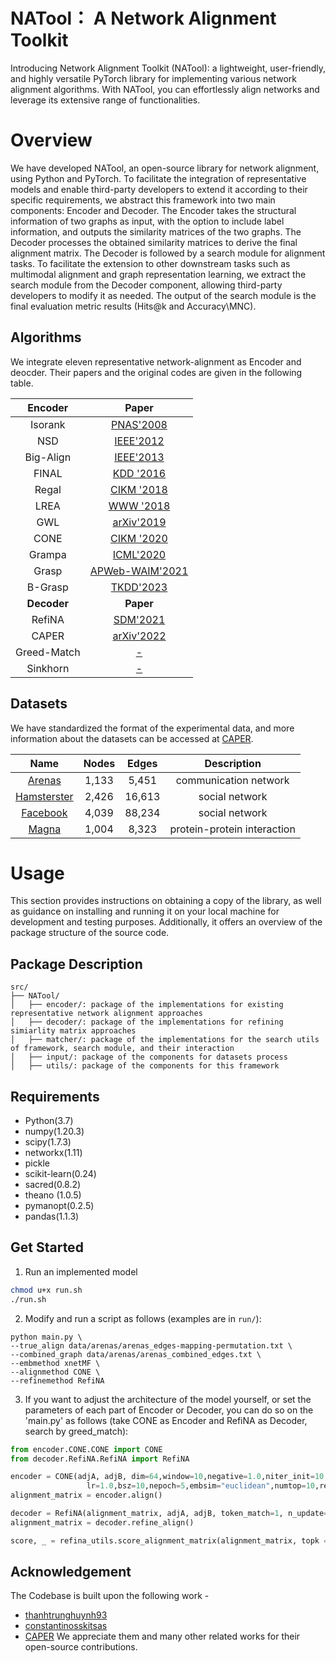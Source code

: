 # NATool： A Network Alignment Toolkit
Introducing Network Alignment Toolkit (NATool): a lightweight, user-friendly, and highly versatile PyTorch library for implementing various network alignment algorithms. With NATool, you can effortlessly align networks and leverage its extensive range of functionalities.

# Overview

We have developed NATool, an open-source library for network alignment, using Python and PyTorch. To facilitate the integration of representative models and enable third-party developers to extend it according to their specific requirements, we abstract this framework into two main components: Encoder and Decoder. The Encoder takes the structural information of two graphs as input, with the option to include label information, and outputs the similarity matrices of the two graphs. The Decoder processes the obtained similarity matrices to derive the final alignment matrix. The Decoder is followed by a search module for alignment tasks. To facilitate the extension to other downstream tasks such as multimodal alignment and graph representation learning, we extract the search module from the Decoder component, allowing third-party developers to modify it as needed. The output of the search module is the final evaluation metric results (Hits@k and Accuracy\MNC).

## Algorithms

We integrate eleven representative network-alignment as Encoder and deocder. Their papers and the original codes are given in the following table.

|   Encoder   |     Paper     |
|:--------:|:------------:|
|  Isorank     |    [PNAS'2008](https://www.pnas.org/content/105/35/12763)    |
|  NSD       |    [IEEE'2012](https://ieeexplore.ieee.org/document/5975146)    |
|  Big-Align  |  [IEEE'2013](https://ieeexplore.ieee.org/abstract/document/6729523)  |
|  FINAL   |  [KDD '2016](https://dl.acm.org/doi/abs/10.1145/2939672.2939766)  |
|  Regal     |    [CIKM '2018](https://dl.acm.org/doi/10.1145/3269206.3271788)    |
|  LREA        |    [WWW '2018](https://dl.acm.org/doi/10.1145/3178876.3186128)    |
|  GWL  |  [arXiv'2019](https://arxiv.org/abs/1901.06003)  |
|  CΟΝΕ   |  [CIKM '2020](https://dl.acm.org/doi/10.1145/3340531.3412136)  |
| Grampa        | [ICML'2020](https://dl.acm.org/doi/abs/10.5555/3524938.3525218) |
|  Grasp        |    [APWeb-WAIM'2021](https://link.springer.com/chapter/10.1007/978-3-030-85896-4_4)    |
| B-Grasp        | [TKDD'2023](https://dl.acm.org/doi/full/10.1145/3561058) |
|   **Decoder**   |     **Paper**     |
|  RefiNA  |  [SDM'2021](https://epubs.siam.org/doi/abs/10.1137/1.9781611976700.20)  |
|  CAPER  |  [arXiv'2022](https://arxiv.org/abs/2208.10682)  |
|  Greed-Match  |  [-](-)   |
|  Sinkhorn  | [-](-)  |

## Datasets

We have standardized the format of the experimental data, and more information about the datasets can be accessed at [CAPER](https://github.com/GemsLab/CAPER).

| Name | Nodes | Edges  | Description
|:--------:|:-------:|:-------:|:--------:|
| [Arenas](https://dl.acm.org/doi/abs/10.1145/2487788.2488173) | 1,133 | 5,451 | communication network
| [Hamsterster](https://dl.acm.org/doi/abs/10.1145/2487788.2488173) | 2,426 | 16,613 | social network
| [Facebook](http://snap.stanford.edu/data/) | 4,039 | 88,234 | social network
| [Magna](https://academic.oup.com/bioinformatics/article/30/20/2931/2422208?login=false) | 1,004 | 8,323 | protein-protein interaction

# Usage

This section provides instructions on obtaining a copy of the library, as well as guidance on installing and running it on your local machine for development and testing purposes. Additionally, it offers an overview of the package structure of the source code.

## Package Description

```
src/
├── NATool/
│   ├── encoder/: package of the implementations for existing representative network alignment approaches
│   ├── decoder/: package of the implementations for refining simiarlity matrix approaches
│   ├── matcher/: package of the implementations for the search utils of framework, search module, and their interaction
│   ├── input/: package of the components for datasets process
│   ├── utils/: package of the components for this framework
```

## Requirements

- Python(3.7)
- numpy(1.20.3) 
- scipy(1.7.3) 
- networkx(1.11) 
- pickle 
- scikit-learn(0.24)
- sacred(0.8.2) 
- theano (1.0.5) 
- pymanopt(0.2.5) 
- pandas(1.1.3) 

## Get Started

1. Run an implemented model

```bash
chmod u+x run.sh
./run.sh
```

2. Modify and run a script as follows (examples are in `run/`):

```
python main.py \
--true_align data/arenas/arenas_edges-mapping-permutation.txt \
--combined_graph data/arenas/arenas_combined_edges.txt \
--embmethod xnetMF \
--alignmethod CONE \
--refinemethod RefiNA 
```

3. If you want to adjust the architecture of the model yourself, or set the parameters of each part of Encoder or Decoder, you can do so on the 'main.py' as follows (take CONE as Encoder and RefiNA as Decoder, search by greed_match):
```python
from encoder.CONE.CONE import CONE
from decoder.RefiNA.RefiNA import RefiNA

encoder = CONE(adjA, adjB, dim=64,window=10,negative=1.0,niter_init=10,reg_init=1.0, \
                 lr=1.0,bsz=10,nepoch=5,embsim="euclidean",numtop=10,reg_align=0.05,niter_align=10)
alignment_matrix = encoder.align()

decoder = RefiNA(alignment_matrix, adjA, adjB, token_match=1, n_update=1, iter=100)
alignment_matrix = decoder.refine_align()

score, _ = refina_utils.score_alignment_matrix(alignment_matrix, topk = 1, true_alignments = true_align)
```

## Acknowledgement
The Codebase is built upon the following work -
- [thanhtrunghuynh93](https://github.com/thanhtrunghuynh93/networkAlignment)
- [constantinosskitsas](https://github.com/constantinosskitsas/Framework_GraphAlignment)
- [CAPER](https://github.com/GemsLab/CAPER)
We appreciate them and many other related works for their open-source contributions.

